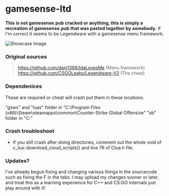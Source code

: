 # gamesense-ltd
**This is not gamesense.pub cracked or anything, this is simply a recreation of gamesense.pub that was pasted together by somebody.**
If I'm correct it seems to be Legendware with a gamesense menu framework.

![Showcase Image](https://cdn.discordapp.com/attachments/1028100651646984242/1028105479173460039/csgo_KN6AW2XcNO.jpg)

### **Original sources**
>https://github.com/dani1368/IdaLovesMe (Menu framework)
https://github.com/CSGOLeaks/Legendware-V3 (The cheat)

### **Dependenices**
These are required or cheat will crash put them in these locations.

"gsws" and "luas" folder in "C:\Program Files (x86)\Steam\steamapps\common\Counter-Strike Global Offensive"
"sb" folder in "C:"

### **Crash troubleshoot**
* If you still crash after doing directories, comment out the whole void of c_lua::download_cloud_scripts() and line 76 of Clua.h file.

### **Updates?**
I've already begun fixing and changing various things in the sourcecode such as fixing the F in the tabs. I may upload my changes sooner or later, and treat this as a learning experience for C++ and CS:GO internals just play around with it!
